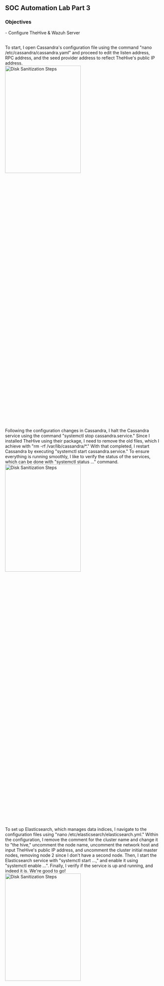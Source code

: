 <h2>SOC Automation Lab Part 3</h2>

<h3>Objectives</h3>
- Configure TheHive & Wazuh Server  
<br />
<br />

To start, I open Cassandra's configuration file using the command "nano /etc/cassandra/cassandra.yaml" and proceed to edit the listen address, RPC address, and the seed provider address to reflect TheHive's public IP address.
<br />
<img src="https://github.com/Yagoobz/SOCAutomationLabPart3/assets/145611184/951d944f-7035-4fdd-a95b-e4971947f27c" height="30%" width="70%" alt="Disk Sanitization Steps"/>

Following the configuration changes in Cassandra, I halt the Cassandra service using the command "systemctl stop cassandra.service." Since I installed TheHive using their package, I need to remove the old files, which I achieve with "rm -rf /var/lib/cassandra/*." With that completed, I restart Cassandra by executing "systemctl start cassandra.service." To ensure everything is running smoothly, I like to verify the status of the services, which can be done with "systemctl status ..." command.
<br />
<img src="https://github.com/Yagoobz/SOCAutomationLabPart3/assets/145611184/fbfd87aa-2525-4bff-842b-27455a86cc9c" height="30%" width="70%" alt="Disk Sanitization Steps"/>

To set up Elasticsearch, which manages data indices, I navigate to the configuration files using "nano /etc/elasticsearch/elasticsearch.yml." Within the configuration, I remove the comment for the cluster name and change it to "the hive," uncomment the node name, uncomment the network host and input TheHive's public IP address, and uncomment the cluster initial master nodes, removing node 2 since I don't have a second node. Then, I start the Elasticsearch service with "systemctl start ...," and enable it using "systemctl enable ...". Finally, I verify if the service is up and running, and indeed it is. We're good to go!
<br />
<img src="https://github.com/Yagoobz/SOCAutomationLabPart3/assets/145611184/1d9ec576-fba9-4047-a5b7-94915dfa1300" height="30%" width="70%" alt="Disk Sanitization Steps"/>

To ensure that TheHive's user and group have access to a specific file path, I execute the command "ls -la /opt/thp." This verifies the permissions of the directory that TheHive requires access to. If I find that the root has access to TheHive directory, I need to change that by running "chown -R thehive:thehive /opt/thp." Upon rechecking the permissions using "ls -la /opt/thp," I confirm that TheHive is now both the user and the group with access. Now, I'm ready to proceed with configuring TheHive's configuration file.
<br />
<img src="https://github.com/Yagoobz/SOCAutomationLabPart3/assets/145611184/d4ebc5da-e67a-4736-b068-1795d5e676b4" height="30%" width="70%" alt="Disk Sanitization Steps"/>

After accessing the configuration file at "/etc/thehive/application.conf" with "nano /etc/thehive/application.conf," I update the storage hostname and index search hostname to TheHive's IP address, followed by modifying the application's local host to TheHive's IP address. With these changes made, I proceed to start and enable TheHive using "systemctl start ..." and verify the service's status for confirmation.
<br />
<img src="https://github.com/Yagoobz/SOCAutomationLabPart3/assets/145611184/7bb106ac-098e-45a9-8162-93f9bf385685" height="30%" width="70%" alt="Disk Sanitization Steps"/>

With all three services - Cassandra, Elasticsearch, and TheHive - up and running, I attempt to access TheHive using its public IP address followed by port 9000. Upon entering the default username and password, I successfully gain access to TheHive. Mission accomplished!
<br />
<img src="https://github.com/Yagoobz/SOCAutomationLabPart3/assets/145611184/795ec3ab-c3f9-4a83-989f-8e7602bf8e19" height="30%" width="70%" alt="Disk Sanitization Steps"/>










